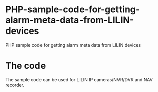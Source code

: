 # PHP-sample-code-for-getting-alarm-meta-data-from-LILIN-devices
PHP sample code for getting alarm meta data from LILIN devices

# The code
The sample code can be used for LILIN IP cameras/NVR/DVR and NAV recorder.  
